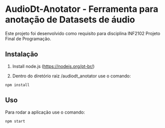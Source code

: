 # AudioDt-Anotator - Ferramenta para anotação de Datasets de áudio

Este projeto foi desenvolvido como requisito para disciplina INF2102 Projeto Final de Programação.

## Instalação

1. Install node.js (https://nodejs.org/pt-br/)

2. Dentro do diretório raiz /audiodt_anotator use o comando:
```
npm install
```

## Uso

Para rodar a aplicação use o comando:
```
npm start
```